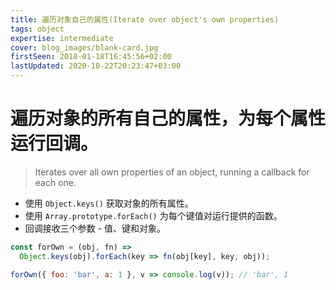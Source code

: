 ```yaml
---
title: 遍历对象自己的属性(Iterate over object's own properties)
tags: object
expertise: intermediate
cover: blog_images/blank-card.jpg
firstSeen: 2018-01-18T16:45:56+02:00
lastUpdated: 2020-10-22T20:23:47+03:00
---
```


# 遍历对象的所有自己的属性，为每个属性运行回调。
> Iterates over all own properties of an object, running a callback for each one.

- 使用 `Object.keys()` 获取对象的所有属性。
- 使用 `Array.prototype.forEach()` 为每个键值对运行提供的函数。
- 回调接收三个参数 - 值、键和对象。

```js
const forOwn = (obj, fn) =>
  Object.keys(obj).forEach(key => fn(obj[key], key, obj));
```

```js
forOwn({ foo: 'bar', a: 1 }, v => console.log(v)); // 'bar', 1
```
